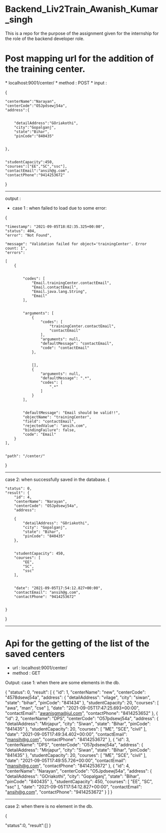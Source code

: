 # Backend_Liv2Train_Awanish_Kumar_singh
This is a repo for the purpose of the assignment given for the internship for the role of the backend developer role.


<h1>Post mapping url for the addition of the training center.</h1>
* localhost:9001/center/
* method : POST
* input : 

{

    "centerName":"Narayan",
    "centerCode":"O5Jpdsewj54a",
    "address":{
    
    
        "detailAddress":"GOriakothi",
        "city":"Gopalganj",
        "state":"Bihar",
        "pinCode":"840435"
        
        
    },
    
    
    "studentCapacity":450,
    "courses":["EE","SC","ssc"],
    "contactEmail":"ansih@g.com",
    "contactPhone":"9414253672"




}

***

output : 


* case 1 : when failed to load due to some error:



{


    "timestamp": "2021-09-05T18:02:35.325+00:00",
    "status": 404,
    "error": "Not Found",
    
    "message": "Validation failed for object='trainingCenter'. Error count: 1",
    "errors":
    
    [
        {
        
        
            "codes": [
                "Email.trainingCenter.contactEmail",
                "Email.contactEmail",
                "Email.java.lang.String",
                "Email"
            ],
            
            
            "arguments": [
                {
                    "codes": [
                        "trainingCenter.contactEmail",
                        "contactEmail"
                    ],
                    "arguments": null,
                    "defaultMessage": "contactEmail",
                    "code": "contactEmail"
                },
                
                
                [],
                {
                    "arguments": null,
                    "defaultMessage": ".*",
                    "codes": [
                        ".*"
                    ]
                }
            ],
            
            
            "defaultMessage": "Email should be valid!!",
            "objectName": "trainingCenter",
            "field": "contactEmail",
            "rejectedValue": "ansih.com",
            "bindingFailure": false,
            "code": "Email"
        }
    ],
    
    
    "path": "/center/"
}

***

case 2: when successfully saved in the database.
{


    "status": 0,
    "result": {
        "id": 4,
        "centerName": "Narayan",
        "centerCode": "O5Jpdsewj54a",
        "address":
        
        {
            "detailAddress": "GOriakothi",
            "city": "Gopalganj",
            "state": "Bihar",
            "pinCode": "840435"
        },
        
        
        "studentCapacity": 450,
        "courses": [
            "EE",
            "SC",
            "ssc"
        ],
        
        
        "date": "2021-09-05T17:54:12.827+00:00",
        "contactEmail": "ansih@g.com",
        "contactPhone": "9414253672"
        
        
    }
}

***

<h1>Api for the getting of the list of the saved centers</h1>

* url : localhost:9001/center/
* method : GET

Output:
case 1: when there are some elements in the db.

   {
    "status": 0,
    "result": [
        {
            "id": 1,
            "centerName": "new",
            "centerCode": "4578dsewj54a",
            "address": {
                "detailAddress": "vilage",
                "city": "siwan",
                "state": "bihar",
                "pinCode": "841434"
            },
            "studentCapacity": 20,
            "courses": [
                "awa",
                "man",
                "cse"
            ],
            "date": "2021-09-05T17:47:25.693+00:00",
            "contactEmail": "awanisgma@iul.com",
            "contactPhone": "8414253652"
        },
        {
            "id": 2,
            "centerName": "DPS",
            "centerCode": "O57pdsewj54a",
            "address": {
                "detailAddress": "Mirjapur",
                "city": "Siwan",
                "state": "Bihar",
                "pinCode": "841435"
            },
            "studentCapacity": 20,
            "courses": [
                "ME",
                "SCE",
                "civil"
            ],
            "date": "2021-09-05T17:49:34.402+00:00",
            "contactEmail": "mansih@g.com",
            "contactPhone": "8414253672"
        },
        {
            "id": 3,
            "centerName": "DPS",
            "centerCode": "O57pdsewj54a",
            "address": {
                "detailAddress": "Mirjapur",
                "city": "Siwan",
                "state": "Bihar",
                "pinCode": "841435"
            },
            "studentCapacity": 20,
            "courses": [
                "ME",
                "SCE",
                "civil"
            ],
            "date": "2021-09-05T17:49:55.726+00:00",
            "contactEmail": "mansih@g.com",
            "contactPhone": "8414253672"
        },
        {
            "id": 4,
            "centerName": "Narayan",
            "centerCode": "O5Jpdsewj54a",
            "address": {
                "detailAddress": "GOriakothi",
                "city": "Gopalganj",
                "state": "Bihar",
                "pinCode": "840435"
            },
            "studentCapacity": 450,
            "courses": [
                "EE",
                "SC",
                "ssc"
            ],
            "date": "2021-09-05T17:54:12.827+00:00",
            "contactEmail": "ansih@g.com",
            "contactPhone": "9414253672"
        }
    ]
} 

***

case 2: when there is no element in the db.

{

"status":0,
"result":[]
}


